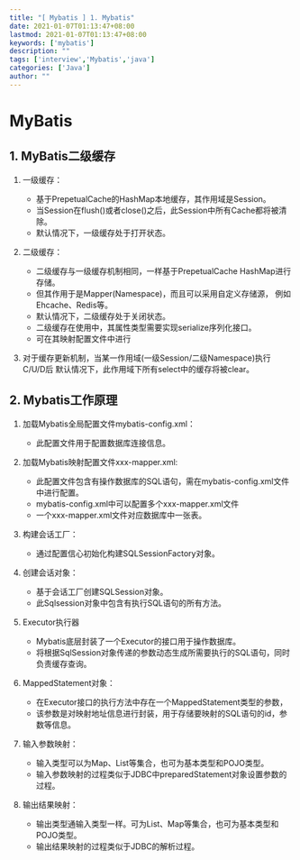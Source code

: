 ```yaml
---
title: "[ Mybatis ] 1. Mybatis"
date: 2021-01-07T01:13:47+08:00
lastmod: 2021-01-07T01:13:47+08:00
keywords: ['mybatis']
description: ""
tags: ['interview','Mybatis','java']
categories: ['Java']
author: ""
---
```

# MyBatis

## 1. MyBatis二级缓存
1. 一级缓存：
    + 基于PrepetualCache的HashMap本地缓存，其作用域是Session。
    + 当Session在flush()或者close()之后，此Session中所有Cache都将被清除。
    + 默认情况下，一级缓存处于打开状态。
    
2. 二级缓存：
    + 二级缓存与一级缓存机制相同，一样基于PrepetualCache HashMap进行存储。
    + 但其作用于是Mapper(Namespace)，而且可以采用自定义存储源，
        例如Ehcache、Redis等。
    + 默认情况下，二级缓存处于关闭状态。
    + 二级缓存在使用中，其属性类型需要实现serialize序列化接口。
    + 可在其映射配置文件中进行<cache/>
    
3. 对于缓存更新机制，当某一作用域(一级Session/二级Namespace)执行C/U/D后
        默认情况下，此作用域下所有select中的缓存将被clear。

## 2. Mybatis工作原理

1. 加载Mybatis全局配置文件mybatis-config.xml：
   + 此配置文件用于配置数据库连接信息。
    
2. 加载Mybatis映射配置文件xxx-mapper.xml:
    + 此配置文件包含有操作数据库的SQL语句，需在mybatis-config.xml文件中进行配置。
    + mybatis-config.xml中可以配置多个xxx-mapper.xml文件
    + 一个xxx-mapper.xml文件对应数据库中一张表。
3. 构建会话工厂：
    + 通过配置信心初始化构建SQLSessionFactory对象。
    
4. 创建会话对象：
   + 基于会话工厂创建SQLSession对象。
   + 此Sqlsession对象中包含有执行SQL语句的所有方法。
5. Executor执行器
   + Mybatis底层封装了一个Executor的接口用于操作数据库。
   + 将根据SqlSession对象传递的参数动态生成所需要执行的SQL语句，同时负责缓存查询。
  
6. MappedStatement对象：
   + 在Executor接口的执行方法中存在一个MappedStatement类型的参数，
   + 该参数是对映射地址信息进行封装，用于存储要映射的SQL语句的id，参数等信息。

7. 输入参数映射：
   + 输入类型可以为Map、List等集合，也可为基本类型和POJO类型。
   + 输入参数映射的过程类似于JDBC中preparedStatement对象设置参数的过程。

8. 输出结果映射：
   + 输出类型通输入类型一样。可为List、Map等集合，也可为基本类型和POJO类型。
   + 输出结果映射的过程类似于JDBC的解析过程。